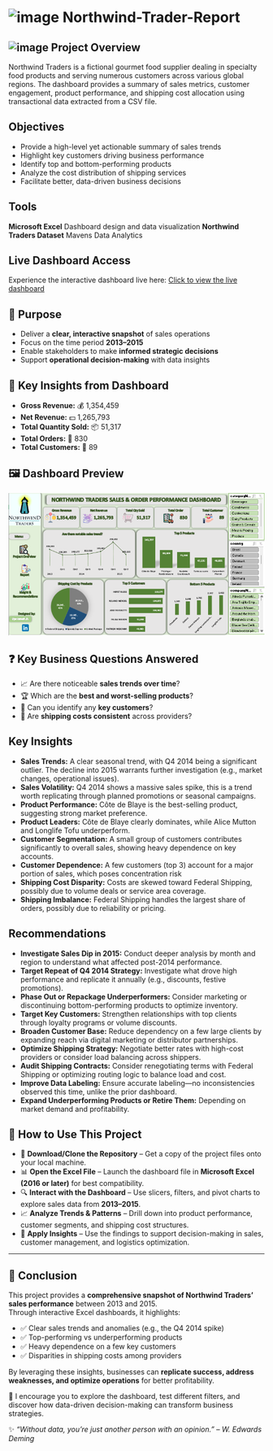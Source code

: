 # <img width="40" height="30" alt="image" src="https://github.com/user-attachments/assets/3279518a-45e9-4419-b0a3-ac3878886158" /> Northwind-Trader-Report

## <img width="20" height="25" alt="image" src="https://github.com/user-attachments/assets/62c88763-54c1-4d15-890f-2092852d1408" /> Project Overview
Northwind Traders is a fictional gourmet food supplier dealing in specialty food products and serving numerous customers across various global regions. 
The dashboard provides a summary of sales metrics, customer engagement, product performance, and shipping cost allocation using transactional data extracted from a CSV file.

## Objectives  
- Provide a high-level yet actionable summary of sales trends  
- Highlight key customers driving business performance  
- Identify top and bottom-performing products  
- Analyze the cost distribution of shipping services  
- Facilitate better, data-driven business decisions

## Tools 
**Microsoft Excel** Dashboard design and data visualization
**Northwind Traders Dataset** Mavens Data Analytics

## Live Dashboard Access
Experience the interactive dashboard live here:
[Click to view the live dashboard](https://1drv.ms/x/c/a145471cdb65b729/ETEpmJ-aCApLnQc4Clr0tQYBHPCqWYKrMmRjWo8F04lDBw?e=qhycpg)

## 🎯 Purpose  
- Deliver a **clear, interactive snapshot** of sales operations  
- Focus on the time period **2013–2015**  
- Enable stakeholders to make **informed strategic decisions**  
- Support **operational decision-making** with data insights
  
## 🔑 Key Insights from Dashboard  
- **Gross Revenue:** 💰 1,354,459  
- **Net Revenue:** 💵 1,265,793  
- **Total Quantity Sold:** 📦 51,317  
- **Total Orders:** 🛒 830  
- **Total Customers:** 👥 89 
 
## 🖼️ Dashboard Preview 
![Northwind Trader Dashboard](Dashboard_Northwind.png)

## ❓ Key Business Questions Answered  
- 📈 Are there noticeable **sales trends over time**?  
- 🏆 Which are the **best and worst-selling products**?  
- 👤 Can you identify any **key customers**?  
- 🚚 Are **shipping costs consistent** across providers? 

## Key Insights
- **Sales Trends:** A clear seasonal trend, with Q4 2014 being a significant outlier. The decline into 2015 warrants further investigation (e.g., market changes, operational issues).
- **Sales Volatility:** Q4 2014 shows a massive sales spike, this is a trend worth replicating through planned promotions or seasonal campaigns.
- **Product Performance:** Côte de Blaye is the best-selling product, suggesting strong market preference.
- **Product Leaders:** Côte de Blaye clearly dominates, while Alice Mutton and Longlife Tofu underperform.
- **Customer Segmentation:** A small group of customers contributes significantly to overall sales, showing heavy dependence on key accounts.
- **Customer Dependence:** A few customers (top 3) account for a major portion of sales, which poses concentration risk
- **Shipping Cost Disparity:** Costs are skewed toward Federal Shipping, possibly due to volume deals or service area coverage.
- **Shipping Imbalance:** Federal Shipping handles the largest share of orders, possibly due to reliability or pricing.

## Recommendations
- **Investigate Sales Dip in 2015:** Conduct deeper analysis by month and region to understand what affected post-2014 performance.
- **Target Repeat of Q4 2014 Strategy:** Investigate what drove high performance and replicate it annually (e.g., discounts, festive promotions).
- **Phase Out or Repackage Underperformers:** Consider marketing or discontinuing bottom-performing products to optimize inventory.
- **Target Key Customers:** Strengthen relationships with top clients through loyalty programs or volume discounts.
- **Broaden Customer Base:** Reduce dependency on a few large clients by expanding reach via digital marketing or distributor partnerships.
- **Optimize Shipping Strategy:** Negotiate better rates with high-cost providers or consider load balancing across shippers.
- **Audit Shipping Contracts:** Consider renegotiating terms with Federal Shipping or optimizing routing logic to balance load and cost.
- **Improve Data Labeling:** Ensure accurate labeling—no inconsistencies observed this time, unlike the prior dashboard.
- **Expand Underperforming Products or Retire Them:** Depending on market demand and profitability.

## 🚀 How to Use This Project  

- 📂 **Download/Clone the Repository** – Get a copy of the project files onto your local machine.  
- 📊 **Open the Excel File** – Launch the dashboard file in **Microsoft Excel (2016 or later)** for best compatibility.  
- 🔍 **Interact with the Dashboard** – Use slicers, filters, and pivot charts to explore sales data from **2013–2015**.  
- 📈 **Analyze Trends & Patterns** – Drill down into product performance, customer segments, and shipping cost structures.  
- 📝 **Apply Insights** – Use the findings to support decision-making in sales, customer management, and logistics optimization.  

---

## 🏁 Conclusion  

This project provides a **comprehensive snapshot of Northwind Traders’ sales performance** between 2013 and 2015.  
Through interactive Excel dashboards, it highlights:  

- ✅ Clear sales trends and anomalies (e.g., the Q4 2014 spike)  
- ✅ Top-performing vs underperforming products  
- ✅ Heavy dependence on a few key customers  
- ✅ Disparities in shipping costs among providers  

By leveraging these insights, businesses can **replicate success, address weaknesses, and optimize operations** for better profitability.  

🔗 I encourage you to explore the dashboard, test different filters, and discover how data-driven decision-making can transform business strategies.  

✨ *“Without data, you’re just another person with an opinion.” – W. Edwards Deming*  
